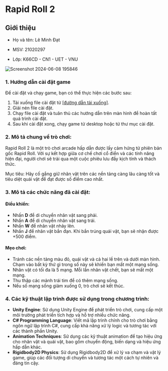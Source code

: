 # Rapid Roll 2

## **Giới thiệu**

+ Họ và tên: Lê Minh Đạt

+ MSV: 21020297

+ Lớp: K66CD - CN1 - UET - VNU

![Screenshot 2024-06-08 195846](https://github.com/minhdatuet/RapidRoll2/assets/100185658/25ffc6e2-973b-4cf5-abfb-ded2e1097daf)

### 1. Hướng dẫn cài đặt game

Để cài đặt và chạy game, bạn có thể thực hiện các bước sau:
1. Tải xuống file cài đặt từ [[đường dẫn tải xuống]](https://minhdatuet.itch.io/rapid-roll-2?secret=qo47uTBIfnQnsP57SkIp4Bcl8so).
2. Giải nén file cài đặt.
3. Chạy file cài đặt và tuân thủ các hướng dẫn trên màn hình để hoàn tất quá trình cài đặt.
4. Sau khi cài đặt xong, chạy game từ desktop hoặc từ thư mục cài đặt.

### 2. Mô tả chung về trò chơi:

Rapid Roll 2 là một trò chơi arcade hấp dẫn được lấy cảm hứng từ phiên bản gốc Rapid Roll. Với sự kết hợp giữa cơ chế chơi cổ điển và các tính năng hiện đại, người chơi sẽ trải qua một cuộc phiêu lưu đầy kịch tính và thách thức.

Mục tiêu: Hãy cố gắng giữ nhân vật trên các nền tảng càng lâu càng tốt và tiêu diệt quái vật để đạt được số điểm cao nhất.

### 3. Mô tả các chức năng đã cài đặt:

#### Điều khiển:
- Nhấn **D** để di chuyển nhân vật sang phải.
- Nhấn **A** để di chuyển nhân vật sang trái.
- Nhấn **W** để nhân vật nhảy lên.
- Nhấn **J** để nhân vật bắn đạn. Khi bắn trúng quái vật, bạn sẽ nhận được +500 điểm.

#### Mẹo chơi:
- Tránh các nền tảng màu đỏ, quái vật và cả hai lề trên và dưới màn hình. Chạm vào bất kỳ thứ gì trong số này sẽ khiến bạn mất một mạng sống.
- Nhân vật có tối đa là 5 mạng. Mỗi lần nhân vật chết, bạn sẽ mất một mạng.
- Thu thập các mảnh trái tim để có thêm mạng sống.
- Nếu số mạng sống giảm xuống 0, trò chơi sẽ kết thúc.

### 4. Các kỹ thuật lập trình được sử dụng trong chương trình:

- **Unity Engine**: Sử dụng Unity Engine để phát triển trò chơi, cung cấp một môi trường phát triển tích hợp và hỗ trợ nhiều chức năng.
- **C# Programming Language**: Viết mã lập trình chính cho trò chơi bằng ngôn ngữ lập trình C#, cung cấp khả năng xử lý logic và tương tác với các thành phần Unity.
- **Animation Techniques**: Sử dụng các kỹ thuật animation để tạo hiệu ứng cho nhân vật và quái vật, bao gồm chuyển động, biến dạng và hiệu ứng hấp dẫn khác.
- **Rigidbody2D Physics**: Sử dụng Rigidbody2D để xử lý va chạm và vật lý game, giúp các đối tượng di chuyển và tương tác một cách tự nhiên và đáng tin cậy.



